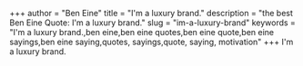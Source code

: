 +++
author = "Ben Eine"
title = "I'm a luxury brand."
description = "the best Ben Eine Quote: I'm a luxury brand."
slug = "im-a-luxury-brand"
keywords = "I'm a luxury brand.,ben eine,ben eine quotes,ben eine quote,ben eine sayings,ben eine saying,quotes, sayings,quote, saying, motivation"
+++
I'm a luxury brand.
